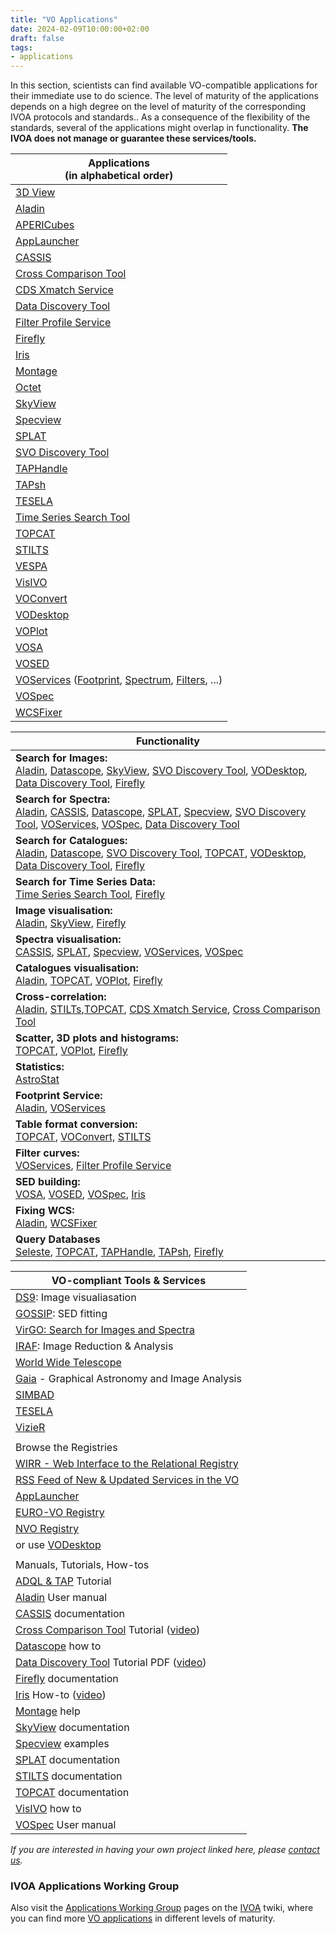 ```yaml
---
title: "VO Applications"
date: 2024-02-09T10:00:00+02:00
draft: false
tags:
- applications
---
```

In this section, scientists can find available VO-compatible applications for their immediate use to do science. The level of maturity of the applications depends on a high degree on the level of maturity of the corresponding IVOA protocols and standards.. As a consequence of the flexibility of the standards, several of the applications might overlap in functionality. **The IVOA does not manage or guarantee these services/tools.**

| Applications  <br>(in alphabetical order) |
| --- |
| [3D View](http://3dview.irap.omp.eu) |
| [Aladin](http://aladin.u-strasbg.fr/aladin.gml) |
| [APERICubes](https://voparis-apericubes.obspm.fr) |
| [AppLauncher](http://www.jmmc.fr/applauncher) |
| [CASSIS](http://cassis.irap.omp.eu) |
| [Cross Comparison Tool](http://www.usvao.org/science-tools-services/cross-comparison-tool/) |
| [CDS Xmatch Service](http://cdsxmatch.u-strasbg.fr/xmatch) |
| [Data Discovery Tool](https://mast.stsci.edu/portal/Mashup/Clients/Mast/portal.html) |
| [Filter Profile Service](http://svo2.cab.inta-csic.es/theory/fps/) |
| [Firefly](https://github.com/Caltech-IPAC/firefly) |
| [Iris](http://cxc.cfa.harvard.edu/iris/latest/index.html) |
| [Montage](http://hachi.ipac.caltech.edu:8080/montage/) |
| [Octet](http://www1.cadc-ccda.hia-iha.nrc-cnrc.gc.ca/cvo/) |
| [SkyView](http://skyview.gsfc.nasa.gov/) |
| [Specview](http://www.stsci.edu/resources/software_hardware/specview/) |
| [SPLAT](http://star-www.dur.ac.uk/%7Epdraper/splat/splat-vo/) |
| [SVO Discovery Tool](http://sdc.cab.inta-csic.es/SVODiscoveryTool) |
| [TAPHandle](http://saada.u-strasbg.fr/taphandle/) |
| [TAPsh](http://vo.ari.uni-heidelberg.de/soft/tapsh) |
| [TESELA](http://sdc.cab.inta-csic.es/tesela/index.jsp) |
| [Time Series Search Tool](http://www.usvao.org/science-tools-services/time-series-search-tool/) |
| [TOPCAT](http://www.star.bris.ac.uk/%7Embt/topcat/) |
| [STILTS](http://www.star.bris.ac.uk/%7Embt/stilts/) |
| [VESPA](http://vespa.obspm.fr) |
| [VisIVO](http://visivo.oact.inaf.it:8080/) |
| [VOConvert](http://voi.iucaa.in/voi/VOConvert.htm) |
| [VODesktop](http://www.astrogrid.org/vodesktop.html) |
| [VOPlot](http://voi.iucaa.in/voi/voplot.htm) |
| [VOSA](http://svo2.cab.inta-csic.es/theory/vosa/) |
| [VOSED](http://sdc.cab.inta-csic.es/vosed/index.jsp) |
| [VOServices](http://www.voservices.org/) ([Footprint](http://voservices.net/footprint/), [Spectrum](http://voservices.net/spectrum/), [Filters](http://voservices.net/filter/), ...) |
| [VOSpec](http://www.cosmos.esa.int/web/esdc/vospec) |
| [WCSFixer](http://iraf-nvo.noao.edu/wcsfixer/) |

| Functionality |
| --- |
| **Search for Images:**  <br>[Aladin](http://aladin.u-strasbg.fr/aladin.gml), [Datascope](http://heasarc.gsfc.nasa.gov/cgi-bin/vo/datascope/init.pl), [SkyView](http://skyview.gsfc.nasa.gov/), [SVO Discovery Tool](http://sdc.cab.inta-csic.es/SVODiscoveryTool), [VODesktop](http://www.astrogrid.org/vodesktop.html), [Data Discovery Tool](http://www.usvao.org/science-tools-services/vao-tools-services-data-discovery-tool/), [Firefly](https://github.com/Caltech-IPAC/firefly) |
| **Search for Spectra:**  <br>[Aladin](http://aladin.u-strasbg.fr/aladin.gml), [CASSIS](http://cassis.irap.omp.eu), [Datascope](http://heasarc.gsfc.nasa.gov/cgi-bin/vo/datascope/init.pl), [SPLAT](http://star-www.dur.ac.uk/%7Epdraper/splat/splat-vo/), [Specview](http://www.stsci.edu/resources/software_hardware/specview/), [SVO Discovery Tool](http://sdc.cab.inta-csic.es/SVODiscoveryTool), [VOServices](http://voservices.net/spectrum/), [VOSpec](http://www.sciops.esa.int/index.php?project=SAT&page=vospec), [Data Discovery Tool](http://www.usvao.org/science-tools-services/vao-tools-services-data-discovery-tool/) |
| **Search for Catalogues:**  <br>[Aladin](http://aladin.u-strasbg.fr/aladin.gml), [Datascope](http://heasarc.gsfc.nasa.gov/cgi-bin/vo/datascope/init.pl), [SVO Discovery Tool](http://sdc.cab.inta-csic.es/SVODiscoveryTool), [TOPCAT](http://www.star.bris.ac.uk/~mbt/topcat/), [VODesktop](http://www.astrogrid.org/vodesktop.html), [Data Discovery Tool](http://www.usvao.org/science-tools-services/vao-tools-services-data-discovery-tool/), [Firefly](https://github.com/Caltech-IPAC/firefly) |
| **Search for Time Series Data:**  <br>[Time Series Search Tool](http://www.usvao.org/science-tools-services/time-series-search-tool/), [Firefly](https://github.com/Caltech-IPAC/firefly) |
| **Image visualisation:**  <br>[Aladin](http://aladin.u-strasbg.fr/aladin.gml), [SkyView](http://skyview.gsfc.nasa.gov/), [Firefly](https://github.com/Caltech-IPAC/firefly) |
| **Spectra visualisation:**  <br>[CASSIS](http://cassis.irap.omp.eu), [SPLAT](http://star-www.dur.ac.uk/%7Epdraper/splat/splat-vo/), [Specview](http://www.stsci.edu/resources/software_hardware/specview/), [VOServices](http://voservices.net/spectrum/), [VOSpec](http://www.sciops.esa.int/index.php?project=SAT&page=vospec) |
| **Catalogues visualisation:**  <br>[Aladin](http://aladin.u-strasbg.fr/aladin.gml), [TOPCAT](http://www.star.bris.ac.uk/%7Embt/topcat/), [VOPlot](http://vo.iucaa.ernet.in/%7Evoi/voplot.htm), [Firefly](https://github.com/Caltech-IPAC/firefly) |
| **Cross-correlation:**  <br>[Aladin](http://aladin.u-strasbg.fr/aladin.gml), [STILTs](http://www.star.bris.ac.uk/%7Embt/stilts/),[TOPCAT](http://www.star.bris.ac.uk/%7Embt/topcat/), [CDS Xmatch Service](http://cdsxmatch.u-strasbg.fr/xmatch), [Cross Comparison Tool](http://www.usvao.org/science-tools-services/cross-comparison-tool/) |
| **Scatter, 3D plots and histograms:**  <br>[TOPCAT](http://www.star.bris.ac.uk/%7Embt/topcat/), [VOPlot](http://vo.iucaa.ernet.in/%7Evoi/voplot.htm), [Firefly](https://github.com/Caltech-IPAC/firefly) |
| **Statistics:**  <br>[AstroStat](http://voi.iucaa.in/voi/AstroStat.html) |
| **Footprint Service:**  <br>[Aladin](http://aladin.u-strasbg.fr/aladin.gml), [VOServices](http://voservices.net/footprint/) |
| **Table format conversion:**  <br>[TOPCAT](http://www.star.bris.ac.uk/%7Embt/topcat/), [VOConvert,](http://vo.iucaa.ernet.in/%7Evoi/VOConvert.htm) [STILTS](http://www.star.bris.ac.uk/%7Embt/stilts/) |
| **Filter curves:**  <br>[VOServices](http://voservices.net/filter/), [Filter Profile Service](http://svo2.cab.inta-csic.es/theory/fps/) |
| **SED building:**  <br>[VOSA](http://svo2.cab.inta-csic.es/theory/vosa/), [VOSED](http://sdc.cab.inta-csic.es/vosed/index.jsp), [VOSpec](http://www.sciops.esa.int/index.php?project=SAT&page=vospec), [Iris](http://www.usvao.org/science-tools-services/iris-sed-analysis-tool/) |
| **Fixing WCS:**  <br>[Aladin](http://aladin.u-strasbg.fr/aladin.gml), [WCSFixer](http://iraf-nvo.noao.edu/wcsfixer/) |
| **Query Databases**  <br>[Seleste](http://cda.cfa.harvard.edu/seleste/), [TOPCAT](http://www.star.bris.ac.uk/%7Embt/topcat/), [TAPHandle](http://saada.u-strasbg.fr/taphandle/), [TAPsh](http://vo.ari.uni-heidelberg.de/soft/tapsh), [Firefly](https://github.com/Caltech-IPAC/firefly) |

| VO-compliant Tools & Services |
| --- |
| [DS9](http://hea-www.harvard.edu/RD/ds9/): Image visualiasation |
| [GOSSIP](http://cosmos.iasf-milano.inaf.it/pandora/gossip.html): SED fitting |
| [VirGO: Search for Images and Spectra](http://archive.eso.org/cms/tools-documentation/visual-archive-browser.html) |
| [IRAF](http://iraf.noao.edu/): Image Reduction & Analysis |
| [World Wide Telescope](http://www.worldwidetelescope.org/) |
| [Gaia](http://star-www.dur.ac.uk/~pdraper/gaia/gaia.html) - Graphical Astronomy and Image Analysis |
| [SIMBAD](http://simbad.u-strasbg.fr/simbad/) |
| [TESELA](http://sdc.cab.inta-csic.es/tesela/index.jsp) |
| [VizieR](http://vizier.u-strasbg.fr/viz-bin/VizieR) |
|     |
| Browse the Registries |
| [WIRR - Web Interface to the Relational Registry](http://dc.zah.uni-heidelberg.de/wirr/q/ui/fixed) |
| [RSS Feed of New & Updated Services in the VO](http://dc.zah.uni-heidelberg.de/registryrss/q/rss/info) |
| [AppLauncher](http://www.jmmc.fr/applauncher) |
| [EURO-VO Registry](http://registry.euro-vo.org/search.jsp) |
| [NVO Registry](http://nvo.stsci.edu/vor10/index.aspx) |
| or use [VODesktop  <br>](http://www.astrogrid.org/vodesktop.html) |
|     |
| Manuals, Tutorials, How-tos |
| [ADQL & TAP](http://docs.g-vo.org/adql/html/) Tutorial |
| [Aladin](http://aladin.u-strasbg.fr/java/AladinManual6.pdf) User manual |
| [CASSIS](http://cassis.irap.omp.eu/?page=documentation) documentation |
| [Cross Comparison Tool](http://www.usvao.org/documents/CrossComparisonTool/Tutorial/) Tutorial ([video](http://youtu.be/jkplQTwmPZ4)) |
| [Datascope](http://heasarc.gsfc.nasa.gov/vo/datascope/helpInc.html) how to |
| [Data Discovery Tool](http://www.usvao.org/documents/DataDiscoveryTool/TTau_Tutorial/) Tutorial PDF ([video](http://youtu.be/KiHz8Y_6W0s)) |
| [Firefly](https://github.com/Caltech-IPAC/firefly/tree/dev/docs) documentation |
| [Iris](http://cxc.cfa.harvard.edu/iris/latest/guide.html) How-to ([video](https://www.youtube.com/watch?v=Mr5MbX1sWlM)) |
| [Montage](http://hachi.ipac.caltech.edu:8080/montage/docs/request.html) help |
| [SkyView](http://skyview.gsfc.nasa.gov/current/help/help.html) documentation |
| [Specview](http://www.stsci.edu/resources/software_hardware/specview/examples) examples |
| [SPLAT](http://star-www.dur.ac.uk/~pdraper/splat/splat-vo/sun243.pdf) documentation |
| [STILTS](http://www.star.bris.ac.uk/%7Embt/stilts/sun256/sun256.html) documentation |
| [TOPCAT](http://www.star.bris.ac.uk/%7Embt/topcat/sun253/sun253.html) documentation |
| [VisIVO](http://visivo.oact.inaf.it:8080/web/guest/documentation) how to |
| [VOSpec](http://esavo.esac.esa.int/VOSpecManual/) User manual |

_If you are interested in having your own project linked here, please [contact us](mailto:ivoadoc@ivoa.net)._

### IVOA Applications Working Group

Also visit the [Applications Working Group](http://wiki.ivoa.net/twiki/bin/view/IVOA/IvoaApplications) pages on the [IVOA](/) twiki, where you can find more [VO applications](http://wiki.ivoa.net/twiki/bin/view/IVOA/IvoaApplications#Links) in different levels of maturity.
